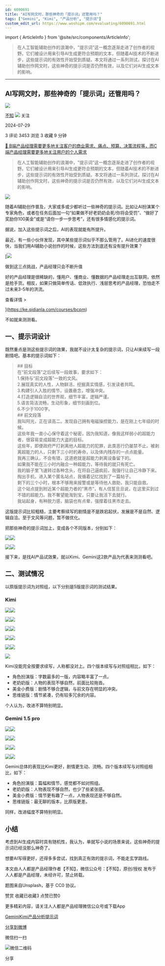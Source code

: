 ```yaml
---
id: 6090691
title: "AI写网文时，那些神奇的「提示词」还管用吗？"
tags: ["Gemini", "Kimi", "产品分析", "提示词"]
custom_edit_url: https://www.woshipm.com/evaluating/6090691.html
---
```

import { ArticleInfo } from '@site/src/components/ArticleInfo';

<ArticleInfo
    author="不知"
    authorLink="https://www.woshipm.com/u/74245"
    published="2024-07-29"
    views={3453}
    comments={3}
    collects={3}
/>

> 在人工智能辅助创作的浪潮中，"提示词"这一概念逐渐走进了创作者的视野。它们被设计用来引导AI生成更符合预期的文本，但随着AI技术的不断进步，这些提示词的有效性开始受到质疑。本文将通过一系列测试，探讨在AI辅助创作网文时，这些神奇的提示词是否仍然有效，以及它们对AI生成文本的影响。

---

## AI写网文时，那些神奇的「提示词」还管用吗？

[![](https://image.woshipm.com/wp-files/2016/03/头像23.jpg!/both/72x72)](https://www.woshipm.com/u/74245)

[不知](https://www.woshipm.com/u/74245) ![](https://static.woshipm.com/tag/1121_1@2x.png) 关注

2024-07-29

3 评论 3453 浏览 3 收藏 9 分钟

[🔗 B端产品经理需要更多地关注客户的商业需求、痛点、预算、决策流程等，而C端产品经理需要更多地关注用户的个人需求](https://ke.qidianla.com/courses/bcpm)

> 在人工智能辅助创作的浪潮中，"提示词"这一概念逐渐走进了创作者的视野。它们被设计用来引导AI生成更符合预期的文本，但随着AI技术的不断进步，这些提示词的有效性开始受到质疑。本文将通过一系列测试，探讨在AI辅助创作网文时，这些神奇的提示词是否仍然有效，以及它们对AI生成文本的影响。

![](https://image.woshipm.com/2024/07/17/d155c254-43ec-11ef-93cd-00163e142b65.png)

随着AI辅助创作普及，大家或多或少都听过一些神奇的提示词。比如让AI扮演某个专家角色，或者在任务后面加一句“如果做不好老奶奶会死/你将会受罚”、“做好了奖励你100美金”或是“请你一步一步思考”，还有很多情感化的提示词。

据说，加入这些提示词之后，AI的表现就能有所提升。

最近，有一些小伙伴发现，其中某些提示词似乎不那么管用了。AI进化的速度很快，当我们用AI辅助小说创作的时候，这些方法到底还有没有提升效果？

[![](https://image.woshipm.com/2023/07/27/1788a218-2c7f-11ee-b91f-00163e0b5ff3.png)

做到这三点挑战，产品经理只会不断升值

好的产品经理是很稀缺的，懂用户、懂商业、懂数据的产品经理走出互联网，依然是抢手货。相反，如果只做简单传话、低效执行、浅层思考的产品经理，恐怕走不过未来3-5年的洪流。

查看详情 >

](https://ke.qidianla.com/courses/bcpm)

不如就来测测看。

## 一、提示词设计

既然重点是测这些提示词的效果，我就不设计太复杂的提示词，只让AI来续写一段剧情吧。基本的提示词如下：

> \## 目标  
> 在“前文段落”之后续写一段故事，要求如下：  
> 1.保持与“前文段落”一致的文风。  
> 2.展现真实的人性，人物鲜活，挖掘真实情感，引发读者共鸣。  
> 3.构建引人入胜的情节，设置悬念，增强冲突。  
> 4.打造逻辑自洽的世界观，细节丰富，逻辑严谨。  
> 5.语言简洁流畅，生动形象，细节刻画到位。  
> 6.不少于1000字。  
> \## 前文段落  
> 我叫阿光，正在读高二。发现自己拥有电磁操控能力，是在刚上七年级的时候。  
> 这些年我一直小心保守着这个秘密，因为我知道，像我这样弱小的超能力者，很容易变成超能力大盗的目标。  
> 这些年，即便政府严打剥离他人超能力的犯罪，此类恶行仍屡禁不止。被剥离超能力的人，只剩下三小时的寿命，以及体内残存的一点点能量。  
> 我再三确认，不会有错，这道疤就是超能力剥离设备留下的。  
> 如果我不能在三小时内融合一种超能力，等待我的就只有死亡。  
> 我的脑子里飞速转过各种念头，在将自己逼疯前，我强行让自己冷静下来。  
> 掏出手机，进入某个匿名站点，我循着记忆找到了一篇帖子。  
> 剩下的三个小时，根本不够用来报警或是等待他人救助，我只能自救。  
> 这个站点提到附近某个超能力者的“黑市”，有人信誓旦旦说，在这里买到过不错的超能力。我不奢望能淘到宝，只要让我活下去就行。  
> 我站起身，有种脱力感，脑袋也有点晕，强撑着往黑市走去。

这版提示词比较粗糙，主要考察续写的剧情是不是跌宕起伏，发展是不是自然、逻辑自洽。至于文风等问题，暂不做优化。

把那些神奇的提示词加上，变成各个不同版本，分别如下：

![](https://image.woshipm.com/2024/07/26/f6aeea38-4b32-11ef-8321-00163e142b65.jpg)![](https://image.woshipm.com/2024/07/26/f70b7a82-4b32-11ef-8321-00163e142b65.jpg)

![](https://image.woshipm.com/2024/07/26/f765582c-4b32-11ef-8321-00163e142b65.jpg)![](https://image.woshipm.com/2024/07/26/f7bcaef6-4b32-11ef-8321-00163e142b65.jpg)

接下来，是找AI产品试效果，就以Kimi、Gemini这2款产品为代表来测测看吧。

## 二、测试情况

以原版提示词为对照组，以下分别是5版提示词的测试结果。

### Kimi

![](https://image.woshipm.com/2024/07/26/f82a343a-4b32-11ef-8321-00163e142b65.jpg)![](https://image.woshipm.com/2024/07/26/f888e340-4b32-11ef-8321-00163e142b65.jpg)

![](https://image.woshipm.com/2024/07/26/f8e6274e-4b32-11ef-8321-00163e142b65.jpg)![](https://image.woshipm.com/2024/07/26/f94937d0-4b32-11ef-8321-00163e142b65.jpg)

![](https://image.woshipm.com/2024/07/26/f9b40ac4-4b32-11ef-8321-00163e142b65.jpg)![](https://image.woshipm.com/2024/07/26/fa051eaa-4b32-11ef-8321-00163e142b65.jpg)

![](https://image.woshipm.com/2024/07/26/fa6e4eca-4b32-11ef-8321-00163e142b65.jpg)![](https://image.woshipm.com/2024/07/26/fada8dba-4b32-11ef-8321-00163e142b65.jpg)

![](https://image.woshipm.com/2024/07/26/fb46e780-4b32-11ef-8321-00163e142b65.jpg)![](https://image.woshipm.com/2024/07/26/fbbd4f7e-4b32-11ef-8321-00163e142b65.jpg)

![](https://image.woshipm.com/2024/07/26/fc468ea6-4b32-11ef-8321-00163e142b65.jpg)

Kimi没能完全按要求续写，人称都没对上。四个版本续写与对照组相比，如下：

*   角色扮演版：字数最多的一版，内容略丰富了一点。
*   老奶奶版：人物的表现不够自然，前面比较拖沓。
*   美金小费版：剧情不够合逻辑，与前文存在明显的冲突。
*   思维链版：情节紧凑，仍有较多冗余的内容。

个人认为，改进不算特别明显。

### Gemini 1.5 pro

![](https://image.woshipm.com/2024/07/26/fcb52b9a-4b32-11ef-8321-00163e142b65.jpg)![](https://image.woshipm.com/2024/07/26/fe068296-4b32-11ef-8321-00163e142b65.jpg)

![](https://image.woshipm.com/2024/07/26/fe6be604-4b32-11ef-8321-00163e142b65.jpg)![](https://image.woshipm.com/2024/07/26/fed4b7d8-4b32-11ef-8321-00163e142b65.jpg)

![](https://image.woshipm.com/2024/07/26/ff547f86-4b32-11ef-8321-00163e142b65.jpg)![](https://image.woshipm.com/2024/07/26/ffc34722-4b32-11ef-8321-00163e142b65.jpg)

![](https://image.woshipm.com/2024/07/26/003bec0e-4b33-11ef-8321-00163e142b65.jpg)![](https://image.woshipm.com/2024/07/26/00a1b444-4b33-11ef-8321-00163e142b65.jpg)

Gemini总体的表现比Kimi更好，剧情更生动、流畅。四个版本续写与对照组相比，如下：

*   角色扮演版：篇幅和情节，感觉都不如对照组。
*   老奶奶版：人物表现不够自然，也少了些紧张感。
*   美金小费版：情节更有趣了一点，人物表现还是不够自然。
*   思维链版：最无聊的版本，比原版更差。

同样，改进幅度不算特别明显。

## 小结

考虑到AI生成内容时具有随机性，我认为，单就写小说的场景来说，这些神奇的提示词已经没那么神奇了。

想要AI写得更好，还得多多尝试，找到真正有效的提示词，不能走玄学路线。

本文由人人都是产品经理作者【不知】，微信公众号：【不知】，原创/授权 发布于人人都是产品经理，未经许可，禁止转载。

题图来自Unsplash，基于 CC0 协议。

赞赏 收藏已收藏3 点赞已赞0

更多精彩内容，请关注人人都是产品经理微信公众号或下载App

[Gemini](https://www.woshipm.com/tag/gemini)[Kimi](https://www.woshipm.com/tag/kimi)[产品分析](https://www.woshipm.com/tag/%e4%ba%a7%e5%93%81%e5%88%86%e6%9e%90)[提示词](https://www.woshipm.com/tag/%e6%8f%90%e7%a4%ba%e8%af%8d)

[分享到微博](https://service.weibo.com/share/share.php?appkey=2775287854&title=AI写网文时，那些神奇的「提示词」还管用吗？&url=https://www.woshipm.com/evaluating/6090691.html&pic=https://image.woshipm.com/2024/07/17/d155c254-43ec-11ef-93cd-00163e142b65.png)

微信扫一扫

![微信二维码](https://api.pwmqr.com/qrcode/create/?url=https://www.woshipm.com/evaluating/6090691.html)

分享